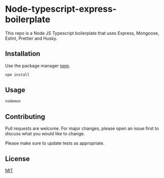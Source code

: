 # Node-typescript-express-boilerplate
This repo is a  Node JS Typescript boilerplate that uses Express, Mongoose, Eslint, Prettier and Husky.

## Installation

Use the package manager [npm](https://npmjs.com).

```bash
npm install
```

## Usage

```bash
nodemon
```

## Contributing
Pull requests are welcome. For major changes, please open an issue first to discuss what you would like to change.

Please make sure to update tests as appropriate.

## License
[MIT](https://choosealicense.com/licenses/mit/)
